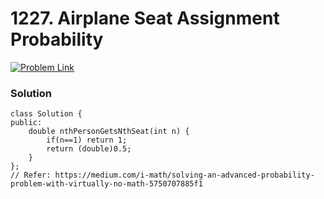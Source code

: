 # 1227. Airplane Seat Assignment Probability

[![Problem Link](../../assets/lc.svg)](https://leetcode.com/problems/airplane-seat-assignment-probability/description/)

### Solution
```
class Solution {
public:
    double nthPersonGetsNthSeat(int n) {
        if(n==1) return 1;
        return (double)0.5;
    }
};
// Refer: https://medium.com/i-math/solving-an-advanced-probability-problem-with-virtually-no-math-5750707885f1
```